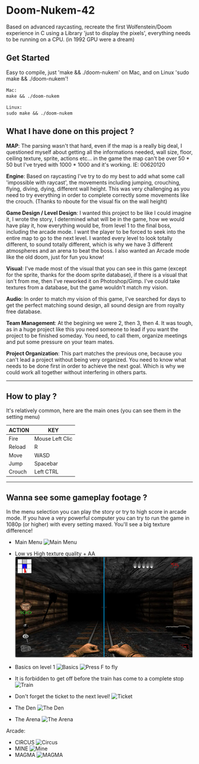 # Doom-Nukem-42
Based on advanced raycasting, recreate the first Wolfenstein/Doom experience in C using a Library 'just to display the pixels', everything needs to be running on a CPU. (in 1992 GPU were a dream)

## **Get Started**

Easy to compile, just 'make && ./doom-nukem' on Mac, and on Linux 'sudo make && ./doom-nukem'!

```
Mac:
make && ./doom-nukem
```

```
Linux:
sudo make && ./doom-nukem
```



## **What I have done on this project ?**

**MAP**: The parsing wasn't that hard, even if the map is a really big deal, I questioned myself about getting all the informations needed, wall size, floor, ceiling texture, sprite, actions etc... in the game the map can't be over 50 * 50 but I've tryed with 1000 * 1000 and it's working.
IE: 00620120

**Engine**: Based on raycasting I've try to do my best to add what some call 'impossible with raycast', the movements including jumping, crouching, flying, diving, dying, different wall height. This was very challenging as you need to try everything in order to complete correctly some movements like the crouch.
(Thanks to nboute for the visual fix on the wall height)

**Game Design / Level Design**: I wanted this project to be like I could imagine it, I wrote the story, I determined what will be in the game, how we would have play it, how everything would be, from level 1 to the final boss, including the arcade mode. I want the player to be forced to seek into the entire map to go to the next level. I wanted every level to look totally different, to sound totally different, which is why we have 3 different atmospheres and an arena to beat the boss.
I also wanted an Arcade mode like the old doom, just for fun you know!

**Visual**: I've made most of the visual that you can see in this game (except for the sprite, thanks for the doom sprite database), if there is a visual that isn't from me, then I've reworked it on Photoshop/Gimp. I've could take textures from a database, but the game wouldn't match my vision.

**Audio**: In order to match my vision of this game, I've searched for days to get the perfect matching sound design, all sound design are from royalty free database.

**Team Management**: At the begining we were 2, then 3, then 4. It was tough, as in a huge project like this you need someone to lead if you want the project to be finished someday. You need, to call them, organize meetings and put some pressure on your team mates.

**Project Organization**: This part matches the previous one, because you can't lead a project without being very organized. You need to know what needs to be done first in order to achieve the next goal. Which is why we could work all together without interfering in others parts.

------

## **How to play ?**

It's relatively common, here are the main ones (you can see them in the setting menu)

| ACTION | KEY             |
| ------ | --------------- |
| Fire   | Mouse Left Clic |
| Reload | R               |
| Move   | WASD            |
| Jump   | Spacebar        |
| Crouch | Left CTRL       |

------

## **Wanna see some gameplay footage ?**

In the menu selection you can play the story or try to high score in arcade mode.
If you have a very powerful computer you can try to run the game in 1080p (or higher) with every setting maxed. You'll see a big texture difference!

- Main Menu
  ![Main Menu](https://github.com/dlartigu/Doom-Nukem-42/blob/main/gif/Menu.gif)

- Low vs High texture quality + AA
  ![Low vs High](https://github.com/dlartigu/Doom-Nukem-42/blob/main/gif/lowvshigh.png)

- Basics on level 1
  ![Basics](https://github.com/dlartigu/Doom-Nukem-42/blob/main/gif/level1/1.gif)
  ![Press F to fly](https://github.com/dlartigu/Doom-Nukem-42/blob/main/gif/level1/2.gif)

- It is forbidden to get off before the train has come to a complete stop
  ![Train](https://github.com/dlartigu/Doom-Nukem-42/blob/main/gif/level2/1.gif)

- Don't forget the ticket to the next level!
  ![Ticket](https://github.com/dlartigu/Doom-Nukem-42/blob/main/gif/level3/2.gif)

- The Den
  ![The Den](https://github.com/dlartigu/Doom-Nukem-42/blob/main/gif/level3/1.gif)

- The Arena
  ![The Arena](https://github.com/dlartigu/Doom-Nukem-42/blob/main/gif/levelfinal/1.gif)

Arcade:

- CIRCUS
  ![Circus](https://github.com/dlartigu/Doom-Nukem-42/blob/main/gif/arcade1/1.gif)
- MINE
  ![Mine](https://github.com/dlartigu/Doom-Nukem-42/blob/main/gif/arcade2/1.gif)
- MAGMA
  ![MAGMA](https://github.com/dlartigu/Doom-Nukem-42/blob/main/gif/arcade3/1.gif)







